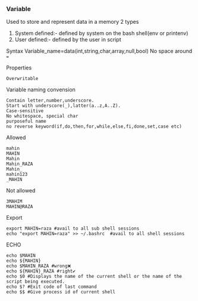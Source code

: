 ### Variable

Used to store and represent data in a memory
2 types
  1. System defined:- defined by system on the bash shell(env or printenv)
  2. User defined:- defined by the user in script

Syntax
Variable_name=data(int,string,char,array,null,bool)
No space around `=`

Properties
```
Overwritable
```

Variable naming convension
```
Contain letter,number,underscore.
Start with underscore(_),latter(a..z,A..Z).
Case-sensitive
No whitespace, special char
purposeful name
no reverse keyword(if,do,then,for,while,else,fi,done,set,case etc)
```
Allowed
```
mahin
MAHIN
Mahin
Mahin_RAZA
Mahin_
mahin123
_MAHIN
```

Not allowed
```
3MAHIM
MAHIN@RAZA
```

Export
```
export MAHIN=raza #avail to all sub shell sessions
echo "export MAHIN=raza" >> ~/.bashrc  #avail to all shell sessions
```

ECHO
```
echo $MAHIN
echo ${MAHIN}
echo $MAHIN_RAZA #wrong❌
echo ${MAHIN}_RAZA #right✔️
echo $0 #Displays the name of the current shell or the name of the script being executed.
echo $? #Exit code of last command
echo $$ #Give process id of current shell

```
